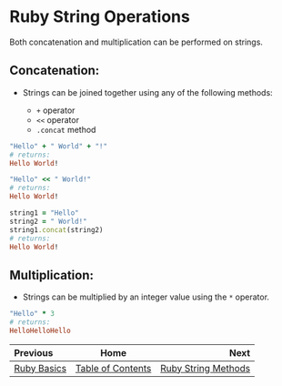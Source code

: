 # Ruby String Operations

Both concatenation and multiplication can be performed on strings.

## Concatenation:

- Strings can be joined together using any of the following methods:

  - `+` operator
  - `<<` operator
  - `.concat` method

```ruby
"Hello" + " World" + "!"
# returns:
Hello World!
```

```ruby
"Hello" << " World!"
# returns:
Hello World!
```

```ruby
string1 = "Hello"
string2 = " World!"
string1.concat(string2)
# returns:
Hello World!
```

## Multiplication:

- Strings can be multiplied by an integer value using the `*` operator.

```ruby
"Hello" * 3
# returns:
HelloHelloHello
```

| Previous | Home | Next |
| :---         |     :---:      |          ---: |
| [Ruby Basics](Ruby-Strings)   | [Table of Contents](Ruby-Strings)      | [Ruby String Methods](Ruby-String-Methods)    |

